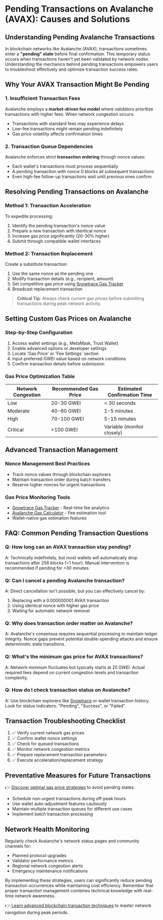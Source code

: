 # Pending Transactions on Avalanche (AVAX): Causes and Solutions

## Understanding Pending Avalanche Transactions

In blockchain networks like Avalanche (AVAX), transactions sometimes enter a **"pending" state** before final confirmation. This temporary status occurs when transactions haven't yet been validated by network nodes. Understanding the mechanics behind pending transactions empowers users to troubleshoot effectively and optimize transaction success rates.

## Why Your AVAX Transaction Might Be Pending

### 1. Insufficient Transaction Fees
Avalanche employs a **market-driven fee model** where validators prioritize transactions with higher fees. When network congestion occurs:
- Transactions with standard fees may experience delays
- Low-fee transactions might remain pending indefinitely
- Gas price volatility affects confirmation times

### 2. Transaction Queue Dependencies
Avalanche enforces strict **transaction ordering** through nonce values:
- Each wallet's transactions must process sequentially
- A pending transaction with nonce 0 blocks all subsequent transactions
- Even high-fee follow-up transactions wait until previous ones confirm

## Resolving Pending Transactions on Avalanche

### Method 1: Transaction Acceleration
To expedite processing:
1. Identify the pending transaction's nonce value
2. Prepare a new transaction with identical nonce
3. Increase gas price significantly (20-30% higher)
4. Submit through compatible wallet interfaces

### Method 2: Transaction Replacement
Create a substitute transaction:
1. Use the same nonce as the pending one
2. Modify transaction details (e.g., recipient, amount)
3. Set competitive gas price using [Snowtrace Gas Tracker](https://snowtrace.io/gastracker)
4. Broadcast replacement transaction

> **Critical Tip**: Always check current gas prices before submitting transactions during peak network activity.

## Setting Custom Gas Prices on Avalanche

### Step-by-Step Configuration
1. Access wallet settings (e.g., MetaMask, Trust Wallet)
2. Enable advanced options or developer settings
3. Locate 'Gas Price' or 'Fee Settings' section
4. Input preferred GWEI value based on network conditions
5. Confirm transaction details before submission

### Gas Price Optimization Table

| Network Congestion | Recommended Gas Price | Estimated Confirmation Time |
|--------------------|-----------------------|-----------------------------|
| Low                | 20-30 GWEI            | < 30 seconds                |
| Moderate           | 40-60 GWEI            | 1-5 minutes                 |
| High               | 70-100 GWEI           | 5-15 minutes                |
| Critical           | >100 GWEI             | Variable (monitor closely)  |

## Advanced Transaction Management

### Nonce Management Best Practices
- Track nonce values through blockchain explorers
- Maintain transaction order during batch transfers
- Reserve higher nonces for urgent transactions

### Gas Price Monitoring Tools
- [Snowtrace Gas Tracker](https://snowtrace.io/gastracker) - Real-time fee analytics
- [Avalanche Gas Calculator](https://avax-calc.vercel.app/) - Fee estimation tool
- Wallet-native gas estimation features

## FAQ: Common Pending Transaction Questions

### Q: How long can an AVAX transaction stay pending?
A: Technically indefinitely, but most wallets will automatically drop transactions after 256 blocks (~1 hour). Manual intervention is recommended if pending for >30 minutes.

### Q: Can I cancel a pending Avalanche transaction?
A: Direct cancellation isn't possible, but you can effectively cancel by:
1. Replacing with a 0.000000001 AVAX transaction
2. Using identical nonce with higher gas price
3. Waiting for automatic network removal

### Q: Why does transaction order matter on Avalanche?
A: Avalanche's consensus requires sequential processing to maintain ledger integrity. Nonce gaps prevent potential double-spending attacks and ensure deterministic state transitions.

### Q: What's the minimum gas price for AVAX transactions?
A: Network minimum fluctuates but typically starts at 25 GWEI. Actual required fees depend on current congestion levels and transaction complexity.

### Q: How do I check transaction status on Avalanche?
A: Use blockchain explorers like [Snowtrace](https://snowtrace.io/) or wallet transaction history. Look for status indicators: "Pending", "Success", or "Failed".

## Transaction Troubleshooting Checklist

1. ✅ Verify current network gas prices
2. ✅ Confirm wallet nonce settings
3. ✅ Check for queued transactions
4. ✅ Monitor network congestion metrics
5. ✅ Prepare replacement transaction parameters
6. ✅ Execute acceleration/replacement strategy

## Preventative Measures for Future Transactions

👉 [Discover optimal gas price strategies](https://bit.ly/okx-bonus) to avoid pending states:
- Schedule non-urgent transactions during off-peak hours
- Use wallet auto-adjustment features cautiously
- Maintain multiple transaction queues for different use cases
- Implement batch transaction processing

## Network Health Monitoring

Regularly check Avalanche's network status pages and community channels for:
- Planned protocol upgrades
- Validator performance metrics
- Regional network congestion alerts
- Emergency maintenance notifications

By implementing these strategies, users can significantly reduce pending transaction occurrences while maintaining cost efficiency. Remember that proper transaction management combines technical knowledge with real-time network awareness.

👉 [Learn advanced blockchain transaction techniques](https://bit.ly/okx-bonus) to master network navigation during peak periods.